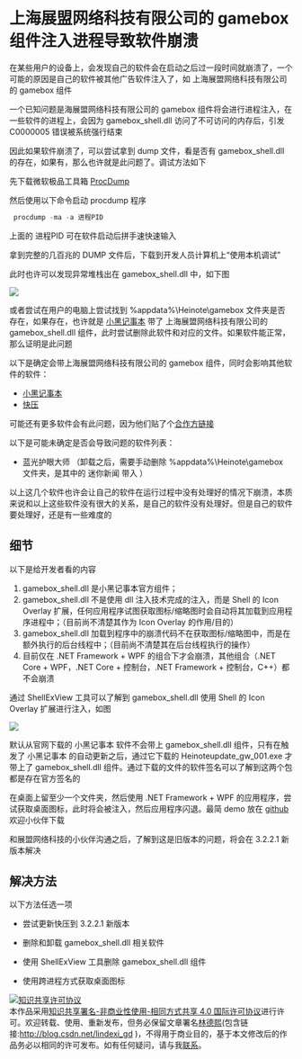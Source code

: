 # 上海展盟网络科技有限公司的 gamebox 组件注入进程导致软件崩溃

在某些用户的设备上，会发现自己的软件会在启动之后过一段时间就崩溃了，一个可能的原因是自己的软件被其他广告软件注入了，如 上海展盟网络科技有限公司的 gamebox 组件

<!--more-->
<!-- CreateTime:2020/10/14 16:59:27 -->

<!-- 发布 -->

一个已知问题是海展盟网络科技有限公司的 gamebox 组件将会进行进程注入，在一些软件的进程上，会因为 gamebox_shell.dll 访问了不可访问的内存后，引发 C0000005 错误被系统强行结束

因此如果软件崩溃了，可以尝试拿到 dump 文件，看是否有 gamebox_shell.dll 的存在，如果有，那么也许就是此问题了。调试方法如下

先下载微软极品工具箱 [ProcDump ](https://docs.microsoft.com/en-us/sysinternals/downloads/procdump )

然后使用以下命令启动 procdump 程序

```csharp
 procdump -ma -a 进程PID
``` 

上面的 进程PID 可在软件启动后拼手速快速输入

拿到完整的几百兆的 DUMP 文件后，下载到开发人员计算机上“使用本机调试”

此时也许可以发现异常堆栈出在 gamebox_shell.dll 中，如下图

<!-- ![](image/上海展盟网络科技有限公司的 gamebox 组件注入进程导致软件崩溃/上海展盟网络科技有限公司的 gamebox 组件注入进程导致软件崩溃0.png) -->

![](http://image.acmx.xyz/lindexi%2Fimage2020-9-18_17-50-21.png)

或者尝试在用户的电脑上尝试找到 %appdata%\Heinote\gamebox 文件夹是否存在，如果存在，也许就是 [小黑记事本](http://www.heinote.com/) 带了  上海展盟网络科技有限公司的  gamebox_shell.dll  组件，此时尝试删除此软件和对应的文件。如果软件能正常，那么证明是此问题

以下是确定会带上海展盟网络科技有限公司的 gamebox 组件，同时会影响其他软件的软件：

- [小黑记事本](http://www.heinote.com/)
- [快压](http://www.kuaizip.com/)

可能还有更多软件会有此问题，因为他们贴了个[合作方链接](http://www.shzhanmeng.com/company.html)

以下是可能未确定是否会导致问题的软件列表：

- 蓝光护眼大师 （卸载之后，需要手动删除 %appdata%\Heinote\gamebox 文件夹，是其中的 迷你新闻 带入 ）

以上这几个软件也许会让自己的软件在运行过程中没有处理好的情况下崩溃，本质来说和以上这些软件没有很大的关系，是自己的软件没有处理好。但是自己的软件要处理好，还是有一些难度的

## 细节

以下是给开发者看的内容

1. gamebox_shell.dll 是小黑记事本官方组件；
2. gamebox_shell.dll 不是使用 dll 注入技术完成的注入，而是 Shell 的 Icon Overlay 扩展，任何应用程序试图获取图标/缩略图时会自动将其加载到应用程序进程中；（目前尚不清楚其作为 Icon Overlay 的作用/目的）
3. gamebox_shell.dll 加载到程序中的崩溃代码不在获取图标/缩略图中，而是在额外执行的后台线程中；（目前尚不清楚其在后台线程执行的操作）
4. 目前仅在 .NET Framework + WPF 的组合下才会崩溃，其他组合（.NET Core + WPF，.NET Core + 控制台，.NET Framework + 控制台，C++）都不会崩溃

通过 ShellExView 工具可以了解到 gamebox_shell.dll 使用 Shell 的 Icon Overlay 扩展进行注入，如图

<!-- ![](image/上海展盟网络科技有限公司的 gamebox 组件注入进程导致软件崩溃/上海展盟网络科技有限公司的 gamebox 组件注入进程导致软件崩溃1.png) -->

![](http://image.acmx.xyz/lindexi%2F2020103199181412.jpg)

默认从官网下载的 小黑记事本 软件不会带上 gamebox_shell.dll 组件，只有在触发了 小黑记事本 的自动更新之后，通过它下载的 Heinoteupdate_gw_001.exe 才带上了 gamebox_shell.dll 组件。通过下载的文件的软件签名可以了解到这两个包都是存在官方签名的

在桌面上留至少一个文件夹，然后使用 .NET Framework + WPF 的应用程序，尝试获取桌面图标，此时将会被注入，然后应用程序闪退。最简 demo 放在 [github](https://github.com/walterlv/Walterlv.Issues.ShellCrash) 欢迎小伙伴下载

和展盟网络科技的小伙伴沟通之后，了解到这是旧版本的问题，将会在 3.2.2.1 新版本解决

## 解决方法

以下方法任选一项

- 尝试更新快压到 3.2.2.1 新版本

- 删除和卸载 gamebox_shell.dll 相关软件

- 使用 ShellExView 工具删除 gamebox_shell.dll 组件

- 使用跨进程方式获取桌面图标

<a rel="license" href="http://creativecommons.org/licenses/by-nc-sa/4.0/"><img alt="知识共享许可协议" style="border-width:0" src="https://licensebuttons.net/l/by-nc-sa/4.0/88x31.png" /></a><br />本作品采用<a rel="license" href="http://creativecommons.org/licenses/by-nc-sa/4.0/">知识共享署名-非商业性使用-相同方式共享 4.0 国际许可协议</a>进行许可。欢迎转载、使用、重新发布，但务必保留文章署名[林德熙](http://blog.csdn.net/lindexi_gd)(包含链接:http://blog.csdn.net/lindexi_gd )，不得用于商业目的，基于本文修改后的作品务必以相同的许可发布。如有任何疑问，请与我[联系](mailto:lindexi_gd@163.com)。
